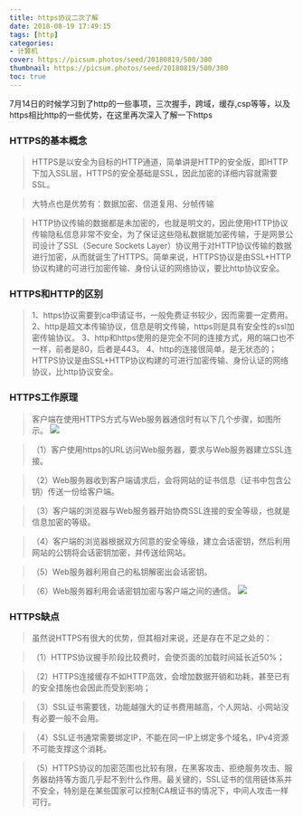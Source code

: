 ```yaml
---
title: https协议二次了解
date: 2018-08-19 17:49:15
tags: [http]
categories:
- 计算机
cover: https://picsum.photos/seed/20180819/500/300
thumbnail: https://picsum.photos/seed/20180819/500/300
toc: true
---
```

7月14日的时候学习到了http的一些事项，三次握手，跨域，缓存,csp等等，以及https相比http的一些优势，在这里再次深入了解一下https
<!--more-->
### HTTPS的基本概念
>HTTPS是以安全为目标的HTTP通道，简单讲是HTTP的安全版，即HTTP下加入SSL层，HTTPS的安全基础是SSL，因此加密的详细内容就需要SSL。

>大特点也是优势有：数据加密、信道复用、分帧传输

>HTTP协议传输的数据都是未加密的，也就是明文的，因此使用HTTP协议传输隐私信息非常不安全，为了保证这些隐私数据能加密传输，于是网景公司设计了SSL（Secure Sockets Layer）协议用于对HTTP协议传输的数据进行加密，从而就诞生了HTTPS。简单来说，HTTPS协议是由SSL+HTTP协议构建的可进行加密传输、身份认证的网络协议，要比http协议安全。

### HTTPS和HTTP的区别
>1、https协议需要到ca申请证书，一般免费证书较少，因而需要一定费用。
2、http是超文本传输协议，信息是明文传输，https则是具有安全性的ssl加密传输协议。
3、http和https使用的是完全不同的连接方式，用的端口也不一样，前者是80，后者是443。
4、http的连接很简单，是无状态的；HTTPS协议是由SSL+HTTP协议构建的可进行加密传输、身份认证的网络协议，比http协议安全。

### HTTPS工作原理
>客户端在使用HTTPS方式与Web服务器通信时有以下几个步骤，如图所示。
>![](1-150H120343I41.jpg)

>（1）客户使用https的URL访问Web服务器，要求与Web服务器建立SSL连接。

>（2）Web服务器收到客户端请求后，会将网站的证书信息（证书中包含公钥）传送一份给客户端。

>（3）客户端的浏览器与Web服务器开始协商SSL连接的安全等级，也就是信息加密的等级。

>（4）客户端的浏览器根据双方同意的安全等级，建立会话密钥，然后利用网站的公钥将会话密钥加密，并传送给网站。

>（5）Web服务器利用自己的私钥解密出会话密钥。

>（6）Web服务器利用会话密钥加密与客户端之间的通信。
![](2012071410212142.gif)

### HTTPS缺点
>虽然说HTTPS有很大的优势，但其相对来说，还是存在不足之处的：

>（1）HTTPS协议握手阶段比较费时，会使页面的加载时间延长近50%；   

>（2）HTTPS连接缓存不如HTTP高效，会增加数据开销和功耗，甚至已有的安全措施也会因此而受到影响；

>（3）SSL证书需要钱，功能越强大的证书费用越高，个人网站、小网站没有必要一般不会用。

>（4）SSL证书通常需要绑定IP，不能在同一IP上绑定多个域名，IPv4资源不可能支撑这个消耗。

>（5）HTTPS协议的加密范围也比较有限，在黑客攻击、拒绝服务攻击、服务器劫持等方面几乎起不到什么作用。最关键的，SSL证书的信用链体系并不安全，特别是在某些国家可以控制CA根证书的情况下，中间人攻击一样可行。